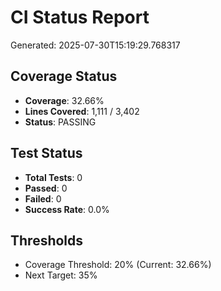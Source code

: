 # CI Status Report

Generated: 2025-07-30T15:19:29.768317

## Coverage Status
- **Coverage**: 32.66%
- **Lines Covered**: 1,111 / 3,402
- **Status**: PASSING

## Test Status
- **Total Tests**: 0
- **Passed**: 0
- **Failed**: 0
- **Success Rate**: 0.0%

## Thresholds
- Coverage Threshold: 20% (Current: 32.66%)
- Next Target: 35%
